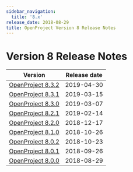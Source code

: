 ```yaml
---
sidebar_navigation:
  title: '8.x'
release_date: 2018-08-29
title: OpenProject Version 8 Release Notes
---
```


# Version 8 Release Notes

| Version                     | Release date |
|-----------------------------|--------------|
| [OpenProject 8.3.2](8-3-2/) | 2019-04-30   |
| [OpenProject 8.3.1](8-3-1/) | 2019-03-15   |
| [OpenProject 8.3.0](8-3-0/) | 2019-03-07   |
| [OpenProject 8.2.1](8-2-1/) | 2019-02-14   |
| [OpenProject 8.2.0](8-2-0/) | 2018-12-17   |
| [OpenProject 8.1.0](8-1-0/) | 2018-10-26   |
| [OpenProject 8.0.2](8-0-2/) | 2018-10-23   |
| [OpenProject 8.0.1](8-0-1/) | 2018-09-26   |
| [OpenProject 8.0.0](8-0-0/) | 2018-08-29   |
